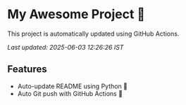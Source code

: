 # My Awesome Project 🚀

This project is automatically updated using GitHub Actions.

_Last updated: 2025-06-03 12:26:26 IST_

## Features
- Auto-update README using Python 🐍
- Auto Git push with GitHub Actions 🤖
